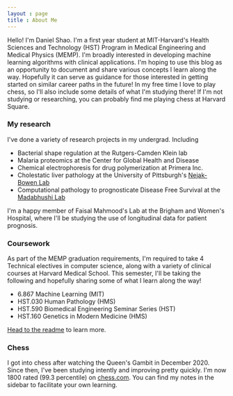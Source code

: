 ```yaml
---
layout : page
title : About Me
---
```


Hello! I'm Daniel Shao. I'm a first year student at MIT-Harvard's Health Sciences and Technology (HST) Program in Medical Engineering and Medical Physics (MEMP). I'm broadly interested in developing machine learning algorithms with clinical applications. I'm hoping to use this blog as an opportunity to document and share various concepts I learn along the way. Hopefully it can serve as guidance for those interested in getting started on similar career paths in the future! In my free time I love to play chess, so I'll also include some details of what I'm studying there! If I'm not studying or researching, you can probably find me playing chess at Harvard Square.
### My research

I've done a variety of research projects in my undergrad. Including

* Bacterial shape regulation at the Rutgers-Camden Klein lab
* Malaria proteomics at the Center for Global Health and Disease
* Chemical electrophoresis for drug polymerization at Primera Inc.
* Cholestatic liver pathology at the University of Pittsburgh's [Nejak-Bowen Lab](https://path.upmc.edu/personnel/Faculty/Nejak-Bowen.htm)
* Computational pathology to prognosticate Disease Free Survival at the [Madabhushi Lab](https://engineering.case.edu/centers/ccipd/)

I'm a happy member of Faisal Mahmood's Lab at the Brigham and Women's Hospital, where I'll be studying the use of longitudinal data for patient prognosis.

### Coursework
As part of the MEMP graduation requirements, I'm required to take 4 Technical electives in computer science, along with a variety of clinical courses at Harvard Medical School. This semester, I'll be taking the following and hopefully sharing some of what I learn along the way!
* 6.867 Machine Learning (MIT)
* HST.030 Human Pathology (HMS)
* HST.590 Biomedical Engineering Seminar Series (HST)
* HST.160 Genetics in Modern Medicine (HMS)

[Head to the readme](https://github.com/poole/hyde#readme) to learn more.

### Chess
I got into chess after watching the Queen's Gambit in December 2020. Since then, I've been studying intently and improving pretty quickly. I'm now 1800 rated (99.3 percentile) on [chess.com](chess.com). You can find my notes in the sidebar to facilitate your own learning.  
